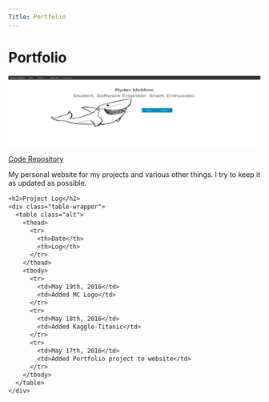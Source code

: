 ```yaml
---
Title: Portfolio
---
```


<div id="main">
  <div class="inner">
    <h1>Portfolio</h1>
    <span class="image main"><img src="./themes/phantom/images/projects/portfoliobanner.png" alt="" /></span>
    <p><a href="https://github.com/rmcminn/Portfolio/" class="button special icon fa-github">Code Repository</a></p>
    <p>My personal website for my projects and various other things. I try to keep it as updated as possible.</p>

    <h2>Project Log</h2>
    <div class="table-wrapper">
      <table class="alt">
        <thead>
          <tr>
            <th>Date</th>
            <th>Log</th>
          </tr>
        </thead>
        <tbody>
          <tr>
            <td>May 19th, 2016</td>
            <td>Added MC Logo</td>
          </tr>
          <tr>
            <td>May 18th, 2016</td>
            <td>Added Kaggle-Titanic</td>
          </tr>
          <tr>
            <td>May 17th, 2016</td>
            <td>Added Portfolio project to website</td>
          </tr>
        </tbody>
      </table>
    </div>
  </div>
</div>
